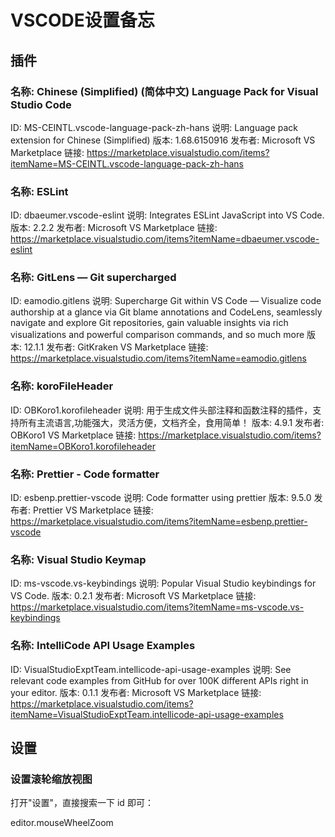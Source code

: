 # VSCODE设置备忘
## 插件
### 名称: Chinese (Simplified) (简体中文) Language Pack for Visual Studio Code

ID: MS-CEINTL.vscode-language-pack-zh-hans
说明: Language pack extension for Chinese (Simplified)
版本: 1.68.6150916
发布者: Microsoft
VS Marketplace 链接: https://marketplace.visualstudio.com/items?itemName=MS-CEINTL.vscode-language-pack-zh-hans

### 名称: ESLint

ID: dbaeumer.vscode-eslint
说明: Integrates ESLint JavaScript into VS Code.
版本: 2.2.2
发布者: Microsoft
VS Marketplace 链接: https://marketplace.visualstudio.com/items?itemName=dbaeumer.vscode-eslint

### 名称: GitLens — Git supercharged

ID: eamodio.gitlens
说明: Supercharge Git within VS Code — Visualize code authorship at a glance via Git blame annotations and CodeLens, seamlessly navigate and explore Git repositories, gain valuable insights via rich visualizations and powerful comparison commands, and so much more
版本: 12.1.1
发布者: GitKraken
VS Marketplace 链接: https://marketplace.visualstudio.com/items?itemName=eamodio.gitlens

### 名称: koroFileHeader

ID: OBKoro1.korofileheader
说明: 用于生成文件头部注释和函数注释的插件，支持所有主流语言,功能强大，灵活方便，文档齐全，食用简单！
版本: 4.9.1
发布者: OBKoro1
VS Marketplace 链接: https://marketplace.visualstudio.com/items?itemName=OBKoro1.korofileheader

### 名称: Prettier - Code formatter

ID: esbenp.prettier-vscode
说明: Code formatter using prettier
版本: 9.5.0
发布者: Prettier
VS Marketplace 链接: https://marketplace.visualstudio.com/items?itemName=esbenp.prettier-vscode

### 名称: Visual Studio Keymap

ID: ms-vscode.vs-keybindings
说明: Popular Visual Studio keybindings for VS Code.
版本: 0.2.1
发布者: Microsoft
VS Marketplace 链接: https://marketplace.visualstudio.com/items?itemName=ms-vscode.vs-keybindings

### 名称: IntelliCode API Usage Examples
ID: VisualStudioExptTeam.intellicode-api-usage-examples
说明: See relevant code examples from GitHub for over 100K different APIs right in your editor.
版本: 0.1.1
发布者: Microsoft
VS Marketplace 链接: https://marketplace.visualstudio.com/items?itemName=VisualStudioExptTeam.intellicode-api-usage-examples

## 设置

### 设置滚轮缩放视图

打开"设置"，直接搜索一下 id 即可：

editor.mouseWheelZoom
